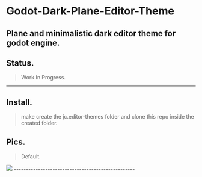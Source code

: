 # Godot-Dark-Plane-Editor-Theme
Plane and minimalistic dark editor theme for godot engine.
--------------------------------------------------

## Status.
> Work In Progress.
--------------------------------------------------

## Install.
> make create the jc.editor-themes folder and clone this repo inside the created folder. 

## Pics.

> Default.
<img src="https://raw.githubusercontent.com/7Cuellar/jc.godot.img-repo/master/DarkPlaneEditorTheme.jpg">
--------------------------------------------------
